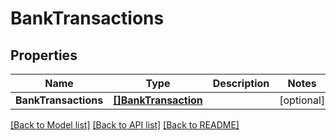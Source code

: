 # BankTransactions

## Properties

Name | Type | Description | Notes
------------ | ------------- | ------------- | -------------
**BankTransactions** | [**[]BankTransaction**](BankTransaction.md) |  | [optional] 

[[Back to Model list]](../README.md#documentation-for-models) [[Back to API list]](../README.md#documentation-for-api-endpoints) [[Back to README]](../README.md)


